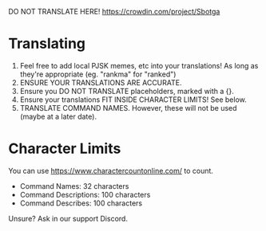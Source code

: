 DO NOT TRANSLATE HERE! https://crowdin.com/project/Sbotga

# Translating
1. Feel free to add local PJSK memes, etc into your translations! As long as they're appropriate (eg. "rankma" for "ranked")
2. ENSURE YOUR TRANSLATIONS ARE ACCURATE.
3. Ensure you DO NOT TRANSLATE placeholders, marked with a {}.
4. Ensure your translations FIT INSIDE CHARACTER LIMITS! See below.
5. TRANSLATE COMMAND NAMES. However, these will not be used (maybe at a later date).

# Character Limits
You can use https://www.charactercountonline.com/ to count.

- Command Names: 32 characters
- Command Descriptions: 100 characters
- Command Describes: 100 characters

Unsure? Ask in our support Discord.